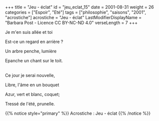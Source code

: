 +++
title = "Jeu - éclat"
id = "jeu_eclat_15"
date = 2001-08-31
weight = 26
categories = ["Espoir", "Eté"]
tags = ["philosophie", "saisons", "2001", "acrostiche"]
acrostiche = "Jeu - éclat"
LastModifierDisplayName = "Barbara Post - Licence CC BY-NC-ND 4.0"
verseLength = 7
+++

Je m'en suis allée et toi

Est-ce un regard en arrière ?

Un arbre penche, lumière

Epanche un chant sur le toit.

 \
Ce jour je serai nouvelle,

Libre, l'âme en un bouquet

Azur, vert et blanc, coquet;

Tressé de l'été, prunelle.

{{% notice style="primary" %}}
Acrostiche : Jeu - éclat
{{% /notice %}}

